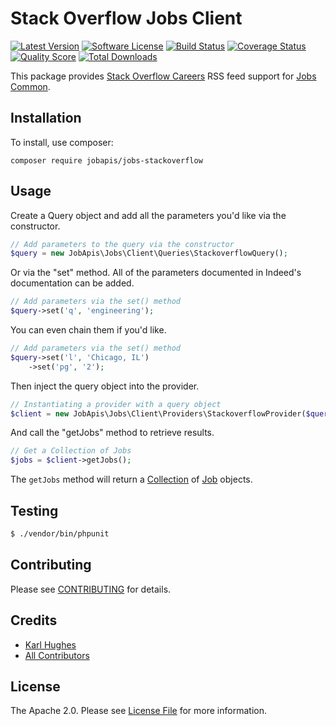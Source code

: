 # Stack Overflow Jobs Client

[![Latest Version](https://img.shields.io/github/release/jobapis/jobs-stackoverflow.svg?style=flat-square)](https://github.com/jobapis/jobs-stackoverflow/releases)
[![Software License](https://img.shields.io/badge/license-APACHE%202.0-brightgreen.svg?style=flat-square)](LICENSE.md)
[![Build Status](https://img.shields.io/travis/jobapis/jobs-stackoverflow/master.svg?style=flat-square&1)](https://travis-ci.org/jobapis/jobs-stackoverflow)
[![Coverage Status](https://img.shields.io/scrutinizer/coverage/g/jobapis/jobs-stackoverflow.svg?style=flat-square)](https://scrutinizer-ci.com/g/jobapis/jobs-stackoverflow/code-structure)
[![Quality Score](https://img.shields.io/scrutinizer/g/jobapis/jobs-stackoverflow.svg?style=flat-square)](https://scrutinizer-ci.com/g/jobapis/jobs-stackoverflow)
[![Total Downloads](https://img.shields.io/packagist/dt/jobapis/jobs-stackoverflow.svg?style=flat-square)](https://packagist.org/packages/jobapis/jobs-stackoverflow)

This package provides [Stack Overflow Careers](https://stackoverflow.com/jobs) RSS feed support for [Jobs Common](https://github.com/jobapis/jobs-common).

## Installation

To install, use composer:

```
composer require jobapis/jobs-stackoverflow
```

## Usage
Create a Query object and add all the parameters you'd like via the constructor.
 
```php
// Add parameters to the query via the constructor
$query = new JobApis\Jobs\Client\Queries\StackoverflowQuery();
```

Or via the "set" method. All of the parameters documented in Indeed's documentation can be added.

```php
// Add parameters via the set() method
$query->set('q', 'engineering');
```

You can even chain them if you'd like.

```php
// Add parameters via the set() method
$query->set('l', 'Chicago, IL')
    ->set('pg', '2');
```
 
Then inject the query object into the provider.

```php
// Instantiating a provider with a query object
$client = new JobApis\Jobs\Client\Providers\StackoverflowProvider($query);
```

And call the "getJobs" method to retrieve results.

```php
// Get a Collection of Jobs
$jobs = $client->getJobs();
```

The `getJobs` method will return a [Collection](https://github.com/jobapis/jobs-common/blob/master/src/Collection.php) of [Job](https://github.com/jobapis/jobs-common/blob/master/src/Job.php) objects.

## Testing

``` bash
$ ./vendor/bin/phpunit
```

## Contributing

Please see [CONTRIBUTING](https://github.com/jobapis/jobs-stackoverflow/blob/master/CONTRIBUTING.md) for details.


## Credits

- [Karl Hughes](https://github.com/karllhughes)
- [All Contributors](https://github.com/jobapis/jobs-stackoverflow/contributors)


## License

The Apache 2.0. Please see [License File](https://github.com/jobapis/jobs-stackoverflow/blob/master/LICENSE) for more information.
